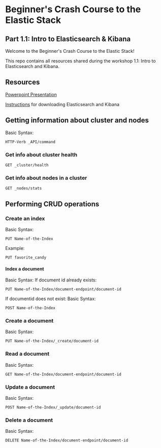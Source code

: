 # Beginner's Crash Course to the Elastic Stack
## Part 1.1: Intro to Elasticsearch & Kibana

Welcome to the Beginner's Crash Course to the Elastic Stack!

This repo contains all resources shared during the workshop 1.1: Intro to Elasticsearch and Kibana.

## Resources

[Powerpoint Presentation]()

[Instructions](https://dev.to/elastic/downloading-elasticsearch-and-kibana-macos-linux-and-windows-1mmo) for downloading Elasticsearch and Kibana

## Getting information about cluster and nodes
Basic Syntax: 
```
HTTP-Verb _API/command
```
### Get info about cluster health
```
GET _cluster/health
```
### Get info about nodes in a cluster
```
GET _nodes/stats
```
## Performing CRUD operations
### Create an index
Basic Syntax:
```
PUT Name-of-the-Index
```
Example:
```
PUT favorite_candy
```
#### Index a document
Basic Syntax:
If document id already exists:
```
PUT Name-of-the-Index/document-endpoint/document-id
```
If documentid does not exist: 
Basic Syntax:
```
POST Name-of-the-Index
````
### Create a document 
Basic Syntax:
```
PUT Name-of-the-Index/_create/document-id
```
### Read a document 
Basic Syntax:
```
GET Name-of-the-Index/document-endpoint/document-id
```
### Update a document
Basic Syntax:
```
POST Name-of-the-Index/_update/document-id
```
### Delete a document

Basic Syntax:
```
DELETE Name-of-the-Index/document-endpoint/document-id
```
